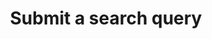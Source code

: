 ---
title: Submit a search query
excerpt: >
  Submit a new search query or check the status of an existing query. Parameter
  are accepted both as query parameters with GET request and as JSON body with
  POST request.
api:
  file: psearch-agent API Docs.yaml
  operationId: get_v1-search
hidden: false
icon: far fa-ufo
---